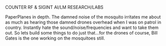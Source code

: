 COUNTER RF & SIGINT AI/LM RESEARCH/LABS


PaperPlanes in depth. The damned noise of the mosquito irritates me about as much as hearing those damned drones overhead when I was on patrol in country. 
Instantly hate the sound/noise/frequencies and want to take them out. So lets build some things to do just that...for the drones of course, Bill Gates is the one working on the mosquitoes still.
